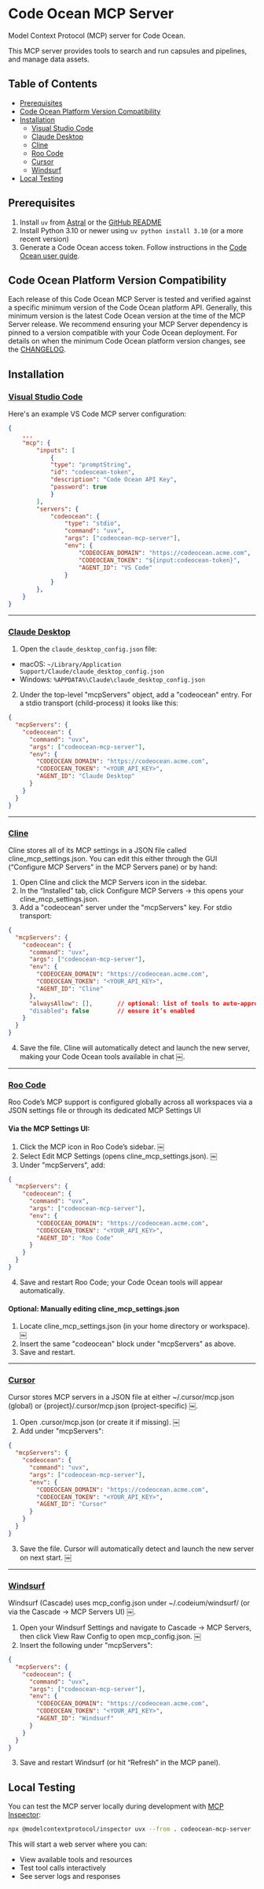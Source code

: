 # Code Ocean MCP Server

Model Context Protocol (MCP) server for Code Ocean.

This MCP server provides tools to search and run capsules and pipelines, and manage data assets.

## Table of Contents

- [Prerequisites](#prerequisites)
- [Code Ocean Platform Version Compatibility](#code-ocean-platform-version-compatibility)
- [Installation](#installation)
    - [Visual Studio Code](#visual-studio-code)
    - [Claude Desktop](#claude-desktop)
    - [Cline](#cline)
    - [Roo Code](#roo-code)
    - [Cursor](#cursor)
    - [Windsurf](#windsurf)
- [Local Testing](#local-testing)

## Prerequisites

1. Install `uv` from [Astral](https://docs.astral.sh/uv/getting-started/installation/) or the [GitHub README](https://github.com/astral-sh/uv#installation)
2. Install Python 3.10 or newer using `uv python install 3.10` (or a more recent version)
3. Generate a Code Ocean access token. Follow instructions in the [Code Ocean user guide](https://docs.codeocean.com/user-guide/code-ocean-api/authentication).

## Code Ocean Platform Version Compatibility

Each release of this Code Ocean MCP Server is tested and verified against a specific minimum version of the Code Ocean platform API.
Generally, this minimum version is the latest Code Ocean version at the time of the MCP Server release.
We recommend ensuring your MCP Server dependency is pinned to a version compatible with your Code Ocean deployment.
For details on when the minimum Code Ocean platform version changes, see the [CHANGELOG](CHANGELOG.md).

## Installation

### [Visual Studio Code](https://code.visualstudio.com/docs/copilot/chat/mcp-servers)

Here's an example VS Code MCP server configuration:
```json
{
    ...
    "mcp": {
        "inputs": [
            {
            "type": "promptString",
            "id": "codeocean-token",
            "description": "Code Ocean API Key", 
            "password": true
            }
        ],
        "servers": {
            "codeocean": {
                "type": "stdio",
                "command": "uvx",
                "args": ["codeocean-mcp-server"],
                "env": {
                    "CODEOCEAN_DOMAIN": "https://codeocean.acme.com",
                    "CODEOCEAN_TOKEN": "${input:codeocean-token}",
                    "AGENT_ID": "VS Code"
                }
            }
        },
    }
}
```

---

### [Claude Desktop](https://modelcontextprotocol.io/quickstart/user)

1.	Open the `claude_desktop_config.json` file:
 - macOS: `~/Library/Application Support/Claude/claude_desktop_config.json`
 - Windows: `%APPDATA%\Claude\claude_desktop_config.json`
2.	Under the top-level "mcpServers" object, add a "codeocean" entry. For a stdio transport (child-process) it looks like this:

```json
{
  "mcpServers": {
    "codeocean": {
      "command": "uvx",
      "args": ["codeocean-mcp-server"],
      "env": {
        "CODEOCEAN_DOMAIN": "https://codeocean.acme.com",
        "CODEOCEAN_TOKEN": "<YOUR_API_KEY>",
        "AGENT_ID": "Claude Desktop"
      }
    }
  }
}
```

---

### [Cline](https://docs.cline.bot/mcp/configuring-mcp-servers)

Cline stores all of its MCP settings in a JSON file called cline_mcp_settings.json. You can edit this either through the GUI (“Configure MCP Servers” in the MCP Servers pane) or by hand:
1.	Open Cline and click the MCP Servers icon in the sidebar.
2.	In the “Installed” tab, click Configure MCP Servers → this opens your cline_mcp_settings.json.
3.	Add a "codeocean" server under the "mcpServers" key. For stdio transport:
```json
{
  "mcpServers": {
    "codeocean": {
      "command": "uvx",
      "args": ["codeocean-mcp-server"],
      "env": {
        "CODEOCEAN_DOMAIN": "https://codeocean.acme.com",
        "CODEOCEAN_TOKEN": "<YOUR_API_KEY>",
        "AGENT_ID": "Cline"
      },
      "alwaysAllow": [],       // optional: list of tools to auto-approve
      "disabled": false        // ensure it’s enabled
    }
  }
}
```
4.	Save the file. Cline will automatically detect and launch the new server, making your Code Ocean tools available in chat ￼.

--- 

### [Roo Code](https://docs.roocode.com/features/mcp/using-mcp-in-roo/)

Roo Code’s MCP support is configured globally across all workspaces via a JSON settings file or through its dedicated MCP Settings UI 

#### Via the MCP Settings UI:
1.	Click the MCP icon in Roo Code’s sidebar.  ￼
2.	Select Edit MCP Settings (opens cline_mcp_settings.json).  ￼
3.	Under "mcpServers", add:

```json
{
  "mcpServers": {
    "codeocean": {
      "command": "uvx",
      "args": ["codeocean-mcp-server"],
      "env": {
        "CODEOCEAN_DOMAIN": "https://codeocean.acme.com",
        "CODEOCEAN_TOKEN": "<YOUR_API_KEY>",
        "AGENT_ID": "Roo Code"
      }
    }
  }
}
```
4.	Save and restart Roo Code; your Code Ocean tools will appear automatically.

#### Optional: Manually editing cline_mcp_settings.json
1.	Locate cline_mcp_settings.json (in your home directory or workspace).  ￼
2.	Insert the same "codeocean" block under "mcpServers" as above.
3.	Save and restart.

---

### [Cursor](https://docs.cursor.com/context/model-context-protocol)

Cursor stores MCP servers in a JSON file at either ~/.cursor/mcp.json (global) or {project}/.cursor/mcp.json (project-specific)  ￼.
1.	Open .cursor/mcp.json (or create it if missing).  ￼
2.	Add under "mcpServers":
```json
{
  "mcpServers": {
    "codeocean": {
      "command": "uvx",
      "args": ["codeocean-mcp-server"],
      "env": {
        "CODEOCEAN_DOMAIN": "https://codeocean.acme.com",
        "CODEOCEAN_TOKEN": "<YOUR_API_KEY>",
        "AGENT_ID": "Cursor"
      }
    }
  }
}
```
3.	Save the file. Cursor will automatically detect and launch the new server on next start.  ￼

---

### [Windsurf](https://docs.windsurf.com/windsurf/cascade/mcp)

Windsurf (Cascade) uses mcp_config.json under ~/.codeium/windsurf/ (or via the Cascade → MCP Servers UI)  ￼.
1.	Open your Windsurf Settings and navigate to Cascade → MCP Servers, then click View Raw Config to open mcp_config.json.  ￼
2.	Insert the following under "mcpServers":
```json
{
  "mcpServers": {
    "codeocean": {
      "command": "uvx",
      "args": ["codeocean-mcp-server"],
      "env": {
        "CODEOCEAN_DOMAIN": "https://codeocean.acme.com",
        "CODEOCEAN_TOKEN": "<YOUR_API_KEY>",
        "AGENT_ID": "Windsurf"
      }
    }
  }
}
```

3.	Save and restart Windsurf (or hit “Refresh” in the MCP panel).

## Local Testing

You can test the MCP server locally during development with [MCP Inspector](https://modelcontextprotocol.io/legacy/tools/inspector):

```bash
npx @modelcontextprotocol/inspector uvx --from . codeocean-mcp-server
```

This will start a web server where you can:

- View available tools and resources
- Test tool calls interactively
- See server logs and responses

